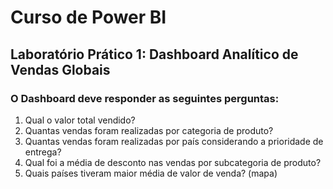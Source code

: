 # Curso de Power BI

## Laboratório Prático 1: Dashboard Analítico de Vendas Globais
### O Dashboard deve responder as seguintes perguntas:
1. Qual o valor total vendido?
2. Quantas vendas foram realizadas por categoria de produto?
3. Quantas vendas foram realizadas por país considerando a prioridade de 
entrega?
4. Qual foi a média de desconto nas vendas por subcategoria de produto?
5. Quais países tiveram maior média de valor de venda? (mapa)
